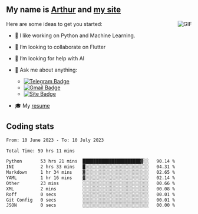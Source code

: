 
## My name is [Arthur](https://www.linkedin.com/in/arthur-novais-201420/) and [my site](https://arthurcn96.github.io/)

<!--
**Arthurcn96/Arthurcn96** is a ✨ _special_ ✨ repository because its `README.md` (this file) appears on your GitHub profile.
-->
<img align="right"  max-width="440" max-height="240" alt="GIF" src="https://raw.githubusercontent.com/Arthurcn96/Arthurcn96/master/helloThere.gif" />

Here are some ideas to get you started:

- 🤖 I like working on Python and Machine Learning.
- 👯 I’m looking to collaborate on Flutter
- 🤔 I’m looking for help with AI
- 💬 Ask me about anything:
    - [![Telegram Badge](https://img.shields.io/badge/-@Arthurcn9-0088cc?style=for-the-badge&logo=Telegram&logoColor=white)](https://t.me/Arthurcn9)
    - [![Gmail Badge](https://img.shields.io/badge/-@Arthurcn9-red?style=for-the-badge&logo=Gmail&logoColor=white)](mailto:Arthurcn96@gmail.com)
    - [![Site Badge](https://img.shields.io/badge/arthurcn96.github.io-informational?style=for-the-badge&logo=internetexplorer)](https://arthurcn96.github.io/)

- 🎓 My [resume](https://github.com/Arthurcn96/resume/blob/master/Resume_PT-BR.pdf)


## Coding stats
<!--START_SECTION:waka-->

```txt
From: 10 June 2023 - To: 10 July 2023

Total Time: 59 hrs 11 mins

Python       53 hrs 21 mins  ██████████████████████▓░░   90.14 %
INI          2 hrs 33 mins   █░░░░░░░░░░░░░░░░░░░░░░░░   04.31 %
Markdown     1 hr 34 mins    ▓░░░░░░░░░░░░░░░░░░░░░░░░   02.65 %
YAML         1 hr 16 mins    ▓░░░░░░░░░░░░░░░░░░░░░░░░   02.14 %
Other        23 mins         ░░░░░░░░░░░░░░░░░░░░░░░░░   00.66 %
XML          2 mins          ░░░░░░░░░░░░░░░░░░░░░░░░░   00.08 %
Roff         0 secs          ░░░░░░░░░░░░░░░░░░░░░░░░░   00.01 %
Git Config   0 secs          ░░░░░░░░░░░░░░░░░░░░░░░░░   00.01 %
JSON         0 secs          ░░░░░░░░░░░░░░░░░░░░░░░░░   00.00 %
```

<!--END_SECTION:waka-->
